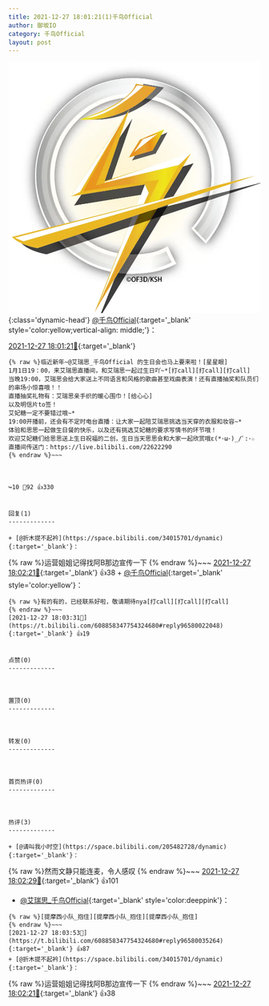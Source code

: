 ```yaml
---
title: 2021-12-27 18:01:21(1)千鸟Official
author: 御坂IO
category: 千鸟Official
layout: post
---
```


![img](/images/d7235309f85c0e1aec9d4ca9b6be983202228f8e.jpg){:class='dynamic-head'}
[@千鸟Official](https://space.bilibili.com/553771121/dynamic){:target='_blank' style='color:yellow;vertical-align: middle;'}：

[2021-12-27 18:01:21🔗](https://t.bilibili.com/608858347754324680){:target='_blank'}

~~~
{% raw %}临近新年~@艾瑞思_千鸟Official 的生日会也马上要来啦！[星星眼]
1月1日19：00，来艾瑞思直播间，和艾瑞思一起过生日吖~*[打call][打call][打call]
当晚19:00，艾瑞思会给大家送上不同语言和风格的歌曲甚至戏曲表演！还有直播抽奖和队员们的串场小惊喜哦！！
直播抽奖礼物有：艾瑞思亲手织的暖心围巾！[给心心]
以及明信片to签！
艾妃糖一定不要错过哦~*
19:00开播前，还会有不定时电台直播：让大家一起陪艾瑞思挑选当天穿的衣服和妆容~*
体验和思思一起做生日餐的快乐，以及还有挑选艾妃糖的要求写情书的环节哦！
欢迎艾妃糖们给思思送上生日祝福的二创，生日当天思思会和大家一起欣赏哦ε(*･ω･)_/ﾟ:･☆
直播间传送门：https://live.bilibili.com/22622290 
{% endraw %}~~~



↪️10 💬92 👍330


回复(1)
-------------

+ [@折木提不起衿](https://space.bilibili.com/34015701/dynamic){:target='_blank'}：
~~~
{% raw %}运营姐姐记得找阿B那边宣传一下
{% endraw %}~~~
[2021-12-27 18:02:21🔗](https://t.bilibili.com/608858347754324680#reply96579815824){:target='_blank'} 👍38
    + [@千鸟Official](https://space.bilibili.com/553771121/dynamic){:target='_blank' style='color:yellow'}：
~~~
{% raw %}有的有的，已经联系好啦，敬请期待nya[打call][打call][打call]
{% endraw %}~~~
[2021-12-27 18:03:31🔗](https://t.bilibili.com/608858347754324680#reply96580022048){:target='_blank'} 👍19


点赞(0)
-------------



置顶(0)
-------------



转发(0)
-------------



首页热评(0)
-------------



热评(3)
-------------

+ [@请叫我小时空](https://space.bilibili.com/205482728/dynamic){:target='_blank'}：
~~~
{% raw %}然而文静只能连麦，令人感叹
{% endraw %}~~~
[2021-12-27 18:02:29🔗](https://t.bilibili.com/608858347754324680#reply96579820784){:target='_blank'} 👍101
+ [@艾瑞思_千鸟Official](https://space.bilibili.com/1090010845/dynamic){:target='_blank' style='color:deeppink'}：
~~~
{% raw %}[提摩西小队_抱住][提摩西小队_抱住][提摩西小队_抱住]
{% endraw %}~~~
[2021-12-27 18:03:53🔗](https://t.bilibili.com/608858347754324680#reply96580035264){:target='_blank'} 👍87
+ [@折木提不起衿](https://space.bilibili.com/34015701/dynamic){:target='_blank'}：
~~~
{% raw %}运营姐姐记得找阿B那边宣传一下
{% endraw %}~~~
[2021-12-27 18:02:21🔗](https://t.bilibili.com/608858347754324680#reply96579815824){:target='_blank'} 👍38


